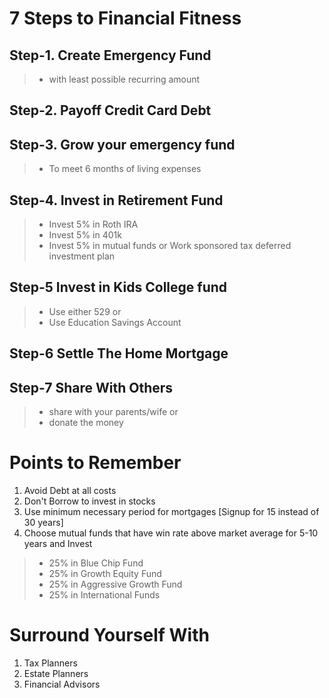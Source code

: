 # 7 Steps to Financial Fitness

## Step-1. Create Emergency Fund 
> - with least possible recurring amount 

## Step-2. Payoff Credit Card Debt

## Step-3. Grow your emergency fund 
> - To meet 6 months of living expenses

## Step-4. Invest in Retirement Fund
> - Invest 5% in Roth IRA
> - Invest 5% in 401k
> - Invest 5% in mutual funds or Work sponsored tax deferred investment plan

## Step-5 Invest in Kids College fund
> - Use either 529 or 
> - Use Education Savings Account

## Step-6 Settle The Home Mortgage

## Step-7 Share With Others
> - share with your parents/wife or
> - donate the money

# Points to Remember
1. Avoid Debt at all costs
2. Don't Borrow to invest in stocks
3. Use minimum necessary period for mortgages [Signup for 15 instead of 30 years]
4. Choose mutual funds that have win rate above market average for 5-10 years and Invest
> - 25% in Blue Chip Fund
> - 25% in Growth Equity Fund
> - 25% in Aggressive Growth Fund
> - 25% in International Funds

# Surround Yourself With
1. Tax Planners
2. Estate Planners
3. Financial Advisors
